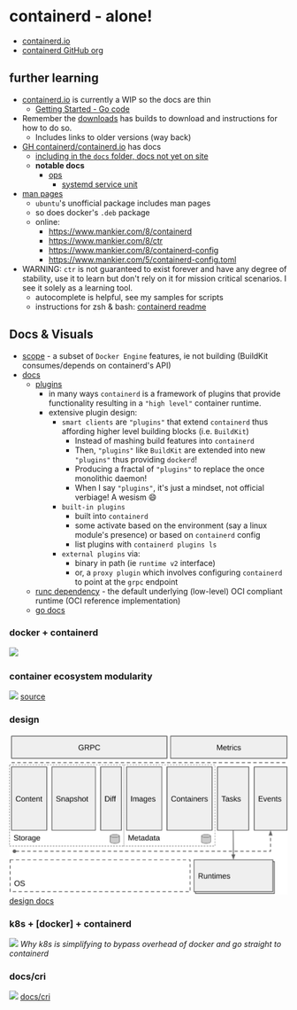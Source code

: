 # containerd - alone!

- [containerd.io](https://containerd.io)
- [containerd GitHub org](https://github.com/containerd)

## further learning

- [containerd.io]() is currently a WIP so the docs are thin
  - [Getting Started - Go code](https://containerd.io/docs/getting-started/)
- Remember the [downloads](https://containerd.io/downloads) has builds to download and instructions for how to do so.
  - Includes links to older versions (way back)
- [GH containerd/containerd.io](https://github.com/containerd/containerd.io) has docs
  - [including in the `docs` folder, docs not yet on site](https://github.com/containerd/containerd/tree/master/docs)
  - **notable docs**
    - [ops](https://github.com/containerd/containerd/blob/master/docs/ops.md)
      - [systemd service unit](https://github.com/containerd/containerd/blob/master/docs/ops.md#systemd)
- [man pages](https://github.com/containerd/containerd/tree/master/docs/man)
  - `ubuntu`'s unofficial package includes man pages
  - so does docker's `.deb` package
  - online:
    - https://www.mankier.com/8/containerd
    - https://www.mankier.com/8/ctr
    - https://www.mankier.com/8/containerd-config
    - https://www.mankier.com/5/containerd-config.toml
- WARNING: `ctr` is not guaranteed to exist forever and have any degree of stability, use it to learn but don't rely on it for mission critical scenarios. I see it solely as a learning tool.  
  - autocomplete is helpful, see my samples for scripts
  - instructions for zsh & bash: [containerd readme](https://github.com/containerd/containerd/blob/master/README.md#enabling-command-auto-completion)
## Docs & Visuals

- [scope](https://containerd.io/scope/) - a subset of `Docker Engine` features, ie not building (BuildKit consumes/depends on containerd's API)
- [docs](https://github.com/containerd/containerd/blob/master/docs)
  - [plugins](https://github.com/containerd/containerd/blob/master/docs/PLUGINS.md)
    - in many ways `containerd` is a framework of plugins that provide functionality resulting in a `"high level"` container runtime.
    - extensive plugin design:
      - `smart clients` are `"plugins"` that extend `containerd` thus affording higher level building blocks (i.e. `BuildKit`)
        - Instead of mashing build features into `containerd`
        - Then, `"plugins"` like `BuildKit` are extended into new `"plugins"` thus providing `dockerd`!
        - Producing a fractal of `"plugins"` to replace the once monolithic daemon!
        - When I say `"plugins"`, it's just a mindset, not official verbiage! A wesism 😄
      - `built-in plugins`
        - built into `containerd`
        - some activate based on the environment (say a linux module's presence) or based on `containerd` config
        - list plugins with `containerd plugins ls`
      - `external plugins` via:
        - binary in path (ie `runtime v2` interface)
        - or, a `proxy plugin` which involves configuring `containerd` to point at the `grpc` endpoint
  - [runc dependency](https://github.com/containerd/containerd/blob/master/docs/RUNC.md) - the default underlying (low-level) OCI compliant runtime (OCI reference implementation)
  - [go docs](https://godoc.org/github.com/containerd/containerd)

### docker + containerd

![](https://raw.githubusercontent.com/containerd/containerd/master/docs/containerd.png)

### container ecosystem modularity

![](https://containerd.io/img/architecture.png)
[source](https://containerd.io)

### design

![](https://raw.githubusercontent.com/containerd/containerd/master/design/architecture.png)
[design docs](https://github.com/containerd/containerd/tree/master/design)

### k8s + [docker] + containerd

![](https://raw.githubusercontent.com/containerd/containerd/master/docs/performance.png)
_Why k8s is simplifying to bypass overhead of docker and go straight to containerd_

### docs/cri

![](https://raw.githubusercontent.com/containerd/containerd/master/docs/cri/architecture.png)
[docs/cri](https://github.com/containerd/containerd/tree/master/docs/cri)
